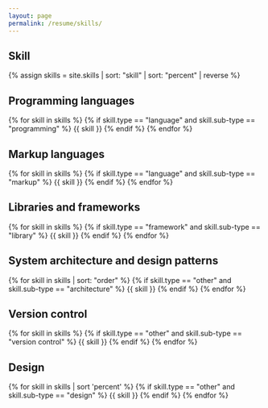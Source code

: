 ```yaml
---
layout: page
permalink: /resume/skills/
---
```


## Skill

{% assign skills = site.skills | sort: "skill" | sort: "percent" | reverse %}

<article class="page card">
<h2>Programming languages</h2>

{% for skill in skills %}
  {% if skill.type == "language" and skill.sub-type == "programming" %}
  {{ skill }}
  {% endif %}
{% endfor %}
</article>

<article class="page card">
<h2>Markup languages</h2>

{% for skill in skills %}
  {% if skill.type == "language" and skill.sub-type == "markup" %}
  {{ skill }}
  {% endif %}
{% endfor %}
</article>

<article class="page card">
<h2>Libraries and frameworks</h2>

{% for skill in skills %}
  {% if skill.type == "framework" and skill.sub-type == "library" %}
  {{ skill }}
  {% endif %}
{% endfor %}
</article>

<article class="page card">
<h2>System architecture and design patterns</h2>

{% for skill in skills | sort: "order" %}
  {% if skill.type == "other" and skill.sub-type == "architecture" %}
  {{ skill }}
  {% endif %}
{% endfor %}
</article>

<article class="page card">
<h2>Version control</h2>

{% for skill in skills %}
  {% if skill.type == "other" and skill.sub-type == "version control" %}
  {{ skill }}
  {% endif %}
{% endfor %}
</article>

<article class="page card">
<h2>Design</h2>

{% for skill in skills | sort 'percent' %}
  {% if skill.type == "other" and skill.sub-type == "design" %}
  {{ skill }}
  {% endif %}
{% endfor %}
</article>
